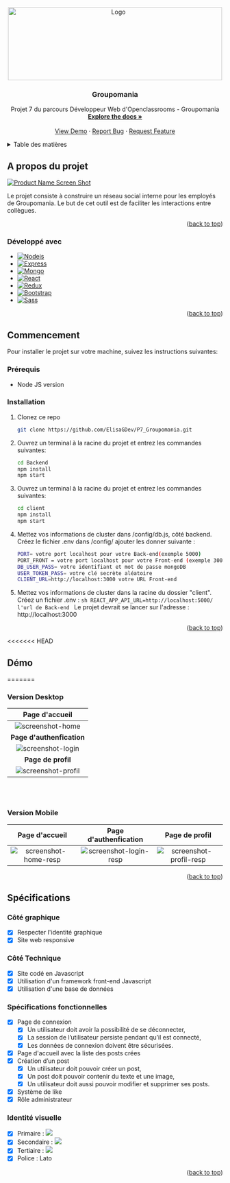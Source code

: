 <a name="readme-top"></a>

<!-- PROJECT LOGO -->
<br />
<div align="center">
  <a href="https://github.com/ElisaGDev/P7_Groupomania">
    <img src="images/Logo.png" alt="Logo" width="500" height="170">
  </a>

<h3 align="center">Groupomania</h3>

  <p align="center">
    Projet 7 du parcours Développeur Web d'Openclassrooms - Groupomania
    <br />
    <a href="https://github.com/ElisaGDev/P7_Groupomania"><strong>Explore the docs »</strong></a>
    <br />
    <br />
    <a href="https://github.com/ElisaGDev/P7_Groupomania">View Demo</a>
    ·
    <a href="https://github.com/ElisaGDev/P7_Groupomania/issues">Report Bug</a>
    ·
    <a href="https://github.com/ElisaGDev/P7_Groupomania/issues">Request Feature</a>
  </p>
</div>

<!-- TABLE OF CONTENTS -->
<details>
  <summary>Table des matières</summary>
  <ol>
    <li>
      <a href="#a-propos-du-projet">A propos du projet</a>
      <ul>
        <li><a href="#développé-avec">Développé avec</a></li>
      </ul>
    </li>
    <li>
      <a href="#commencement">Commencer</a>
      <ul>
        <li><a href="#prérequis">Prérequis</a></li>
        <li><a href="#installation">Installation</a></li>
      </ul>
    </li>
    <li><a href="#démo">Démo</a></li>
      <ul>
        <li><a href="#version-desktop">Version Desktop</a></li>
        <li><a href="#version-mobile">Version Mobile</a></li>
      </ul>
    <li><a href="#spécifications">Spécifications</a></li>
  </ol>
</details>

<!-- A propos du projet -->

## A propos du projet

[![Product Name Screen Shot][product-screenshot]](https://example.com)

Le projet consiste à construire un réseau social interne pour les employés de Groupomania. Le but de cet outil est de faciliter les interactions entre collègues.

<p align="right">(<a href="#readme-top">back to top</a>)</p>

### Développé avec

- [![Nodejs][nodejs]][nodejs-url]
- [![Express][express]][express-url]
- [![Mongo][mongo]][mongo-url]
- [![React][react.js]][react-url]
- [![Redux][redux]][redux-url]
- [![Bootstrap][bootstrap.com]][bootstrap-url]
- [![Sass][sass]][sass-url]

<p align="right">(<a href="#readme-top">back to top</a>)</p>

<!-- COMMENCEMENT -->

## Commencement

Pour installer le projet sur votre machine, suivez les instructions suivantes:

### Prérequis

- Node JS version

### Installation

1. Clonez ce repo
   ```sh
   git clone https://github.com/ElisaGDev/P7_Groupomania.git
   ```
2. Ouvrez un terminal à la racine du projet et entrez les commandes suivantes:
   ```sh
   cd Backend
   npm install
   npm start
   ```
3. Ouvrez un terminal à la racine du projet et entrez les commandes suivantes:
   ```sh
   cd client
   npm install
   npm start
   ```
4. Mettez vos informations de cluster dans /config/db.js, côté backend. Créez le fichier .env dans /config/ ajouter les donner suivante :
   ```sh
   PORT= votre port localhost pour votre Back-end(exemple 5000)
   PORT_FRONT = votre port localhost pour votre Front-end (exemple 3000)
   DB_USER_PASS= votre identifiant et mot de passe mongoDB
   USER_TOKEN_PASS= votre clé secrète aléatoire
   CLIENT_URL=http://localhost:3000 votre URL Front-end
   ```
5. Mettez vos informations de cluster dans la racine du dossier "client". Créez un fichier .env :
   `sh REACT_APP_API_URL=http://localhost:5000/ l'url de Back-end `
   Le projet devrait se lancer sur l'adresse : http://localhost:3000

<p align="right">(<a href="#readme-top">back to top</a>)</p>

<!-- DEMO -->

<<<<<<< HEAD

## Démo

=======

### Version Desktop

|                **Page d'accueil**                 |
| :-----------------------------------------------: |
|     ![screenshot-home](images/screenshot.png)     |
|             **Page d'authenfication**             |
|  ![screenshot-login](images/screenshotlogin.png)  |
|                **Page de profil**                 |
| ![screenshot-profil](images/screenshotprofil.png) |

<br>
<br>

### Version Mobile

|                   Page d'accueil                    |                  Page d'authenfication                   |                       Page de profil                       |
| :-------------------------------------------------: | :------------------------------------------------------: | :--------------------------------------------------------: |
| ![screenshot-home-resp](images/screenshotresp1.png) | ![screenshot-login-resp](images/screenshotresplogin.png) | ![screenshot-profil-resp](images/screenshotrespprofil.png) |

<p align="right">(<a href="#readme-top">back to top</a>)</p>

<!-- SPECIFICATIONS -->

## Spécifications

### Côté graphique

- [x] Respecter l'identité graphique
- [x] Site web responsive

### Côté Technique

- [x] Site codé en Javascript
- [x] Utilisation d'un framework front-end Javascript
- [x] Utilisation d'une base de données

### Spécifications fonctionnelles

- [x] Page de connexion
  - [x] Un utilisateur doit avoir la possibilité de se déconnecter,
  - [x] La session de l’utilisateur persiste pendant qu’il est connecté,
  - [x] Les données de connexion doivent être sécurisées.
- [x] Page d'accueil avec la liste des posts crées
- [x] Création d’un post
  - [x] Un utilisateur doit pouvoir créer un post,
  - [x] Un post doit pouvoir contenir du texte et une image,
  - [x] Un utilisateur doit aussi pouvoir modifier et supprimer ses posts.
- [x] Système de like
- [x] Rôle administrateur

### Identité visuelle

- [x] Primaire : <img src="https://img.shields.io/badge/-%23FD2D01-%23FD2D01"/>
- [x] Secondaire : <img src="https://img.shields.io/badge/-%23FFD7D7-%23FFD7D7"/>
- [x] Tertiaire : <img src="https://img.shields.io/badge/-%234E5166-%234E5166"/>
- [x] Police : Lato

<p align="right">(<a href="#readme-top">back to top</a>)</p>

<!-- MARKDOWN LINKS & IMAGES -->
<!-- https://www.markdownguide.org/basic-syntax/#reference-style-links -->

[product-screenshot]: images/screenshot.png
[nodejs]: https://img.shields.io/badge/Node.js-43853D?style=for-the-badge&logo=nodedotjs&logoColor=white
[nodejs-url]: https://nodejs.dev/
[express]: https://img.shields.io/badge/Express.js-404D59?style=for-the-badge
[express-url]: https://expressjs.com/fr/
[mongo]: https://img.shields.io/badge/MongoDB-4EA94B?style=for-the-badge&logo=mongodb&logoColor=white
[mongo-url]: https://www.mongodb.com/
[react.js]: https://img.shields.io/badge/React-20232A?style=for-the-badge&logo=react&logoColor=61DAFB
[react-url]: https://reactjs.org/
[redux]: https://img.shields.io/badge/Redux-593D88?style=for-the-badge&logo=redux&logoColor=white
[redux-url]: https://redux.js.org/
[bootstrap.com]: https://img.shields.io/badge/Bootstrap-563D7C?style=for-the-badge&logo=bootstrap&logoColor=white
[bootstrap-url]: https://getbootstrap.com/
[sass]: https://img.shields.io/badge/Sass-CC6699?style=for-the-badge&logo=sass&logoColor=white
[sass-url]: https://sass-lang.com/
[primary]: https://img.shields.io/badge/-#FD2D01-#FD2D01
